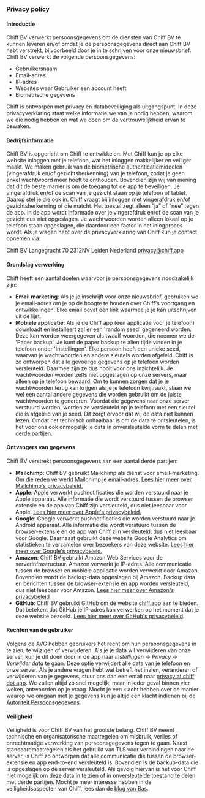 ### Privacy policy

#### Introductie
Chiff BV verwerkt persoonsgegevens om de diensten van Chiff BV te kunnen leveren en/of omdat je de persoonsgegevens direct aan Chiff BV hebt verstrekt, bijvoorbeeld door je in te schrijven voor onze nieuwsbrief. Chiff BV verwerkt de volgende persoonsgegevens:

- Gebruikersnaam
- Email-adres
- IP-adres
- Websites waar Gebruiker een account heeft 
- Biometrische gegevens 

Chiff is ontworpen met privacy en databeveiliging als uitgangspunt. In deze privacyverklaring staat welke informatie we van je nodig hebben, waarom we die nodig hebben en wat we doen om de vertrouwelijkheid ervan te bewaken.

#### Bedrijfsinformatie
Chiff BV is opgericht om Chiff te ontwikkelen. Met Chiff kun je op elke website inloggen met je telefoon, wat het inloggen makkelijker en veiliger maakt. We maken gebruik van de biometrische authenticatiemiddelen (vingerafdruk en/of gezichtsherkenning) van je telefoon, zodat je geen enkel wachtwoord meer hoeft te onthouden. Bovendien zijn wij van mening dat dit de beste manier is om de toegang tot de app te beveiligen. Je vingerafdruk en/of de scan van je gezicht staan op je telefoon of tablet. Daarop stel je die ook in. Chiff vraagt bij inloggen met vingerafdruk en/of gezichtsherkenning of die matcht. Het toestel zegt alleen “ja” of “nee” tegen de app. In de app wordt informatie over je vingerafdruk en/of de scan van je gezicht dus niet opgeslagen. Je wachtwoorden worden alleen lokaal op je telefoon staan opgeslagen, die daardoor een factor in het inlogproces wordt.
Als je vragen hebt over de privacyverklaring van Chiff kun je contact opnemen via:

Chiff BV
Langegracht 70
2312NV Leiden
Nederland
[privacy@chiff.app](mailto:privacy@chiff.app)

#### Grondslag verwerking
Chiff heeft een aantal doelen waarvoor je persoonsgegevens noodzakelijk zijn:

- **Email marketing**: Als je je inschrijft voor onze nieuwsbrief, gebruiken we je email-adres om je op de hoogte te houden over Chiff's voortgang en ontwikkelingen. Elke email bevat een link waarmee je je kan uitschrijven uit de lijst.
- **Mobiele applicatie**: Als je de Chiff app (een applicatie voor je telefoon) downloadt en installeert zal er een 'random seed' gegeneerd worden. Deze kan worden weergegeven als twaalf woorden, die noemen we de 'Paper backup'. Je kunt de paper backup te allen tijde vinden in je telefoon onder 'Instellingen'. Elke persoon heeft een unieke seed, waarvan je wachtwoorden en andere sleutels worden afgeleid. Chiff is zo ontworpen dat alle gevoelige gegevens op je telefoon worden versleuteld. Daarmee zijn ze dus nooit voor ons inzichtelijk. Je wachtwoorden worden zelfs niet opgeslagen op onze servers, maar alleen op je telefoon bewaard. Om te kunnen zorgen dat je je wachtwoorden terug kan krijgen als je je telefoon kwijtraakt, slaan we wel een aantal andere gegevens die worden gebruikt om de juiste wachtwoorden te genereren. Voordat die gegevens naar onze server verstuurd worden, worden ze versleuteld op je telefoon met een sleutel die is afgeleid van je seed. Dit zorgt ervoor dat wij de data niet kunnen lezen. Omdat het technisch onhaalbaar is om de data te ontsleutelen, is het voor ons ook onmogelijk je data in onversleutelde vorm te delen met derde partijen.

#### Ontvangers van gegevens
Chiff BV verstrekt persoonsgegevens aan een aantal derde partijen:

- **Mailchimp**: Chiff BV gebruikt Mailchimp als dienst voor email-marketing. Om die reden verwerkt Mailchimp je email-adres. [Lees hier meer over Mailchimp's privacybeleid.](https://mailchimp.com/legal/)
- **Apple**: Apple verwerkt pushnotificaties die worden verstuurd naar je Apple apparaat. Alle informatie die wordt verstuurd tussen de browser extensie en de app van Chiff zijn versleuteld, dus niet leesbaar voor Apple. [Lees hier meer over Apple's privacybeleid.](https://www.apple.com/legal/privacy/)
- **Google**: Google verwerkt pushnotificaties die worden verstuurd naar je Android apparaat. Alle informatie die wordt verstuurd tussen de browser-extensie en de app van Chiff zijn versleuteld, dus niet leesbaar voor Google. Daarnaast gebruikt deze website Google Analytics om statistieken te verzamelen over bezoekers van deze website. [Lees hier meer over Google's privacybeleid.](https://policies.google.com/privacy)
- **Amazon**: Chiff BV gebruikt Amazon Web Services voor de serverinfrastructuur. Amazon verwerkt je IP-adres. Alle communicatie tussen de browser en mobiele applicatie worden verwerkt door Amazon. Bovendien wordt de backup-data opgeslagen bij Amazon. Backup data en berichten tussen de browser-extensie en app worden versleuteld, dus niet leesbaar voor Amazon. [Lees hier meer over Amazon's privacybeleid](https://aws.amazon.com/privacy/)
- **GitHub**: Chiff BV gebruikt GitHub om de website [chiff.app](https://chiff.app) aan te bieden. Dat betekent dat GitHub je IP-adres kan verwerken op het moment dat je deze website bezoekt. [Lees hier meer over GitHub's privacybeleid](https://help.github.com/en/articles/github-privacy-statement).

#### Rechten van de gebruiker
Volgens de AVG hebben gebruikers het recht om hun persoonsgegevens in te zien, te wijzigen of verwijderen. Als je je data wil verwijderen van onze server, kun je dit doen door in de app naar _Instellingen_ -> _Privacy_ -> _Verwijder data_ te gaan. Deze optie verwijdert alle data van je telefoon en onze server.
Als je andere vragen hebt wat betreft het inzien, veranderen of verwijderen van je gegevens, stuur ons dan een email naar [privacy at chiff dot app](mailto:set_in_js). We zullen altijd zo snel mogelijk, maar in ieder geval binnen vier weken, antwoorden op je vraag. Mocht je een klacht hebben over de manier waarop we omgaan met je gegevens kun je altijd een klacht indienen bij de [Autoriteit Persoonsgegevens](https://www.autoriteitpersoonsgegevens.nl).

#### Veiligheid
Veiligheid is voor Chiff BV van het grootste belang. Chiff BV neemt technische en organisatorische maatregelen om misbruik, verlies of onrechtmatige verwerking van persoonsgegevens tegen te gaan. Naast standaardmaatregelen als het gebruikt van TLS voor verbindingen naar de server, is Chiff zo ontworpen dat alle communicatie die tussen de browser-extensie en app end-to-end versleuteld is. Bovendien is de backup-data die is opgeslagen op de server versleuteld. Als gevolg hiervan is het voor Chiff niet mogelijk om deze data in te zien of in onversleutelde toestand te delen met derde partijen. Mocht je meer interesse hebben in de veiligheidsaspecten van Chiff, lees dan de [blog van Bas](/articles/2018/06/17/chiff-security/).
